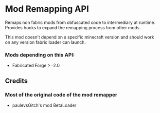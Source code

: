 # Mod Remapping API

Remaps non fabric mods from obfuscated code to intermediary at runtime.
Provides hooks to expand the remapping process from other mods.

This mod doesn't depend on a specific minecraft version and should work on any version fabric loader can launch.

### Mods depending on this API:
- Fabricated Forge >=2.0

## Credits
### Most of the original code of the mod remapper
- paulevsGitch's mod BetaLoader